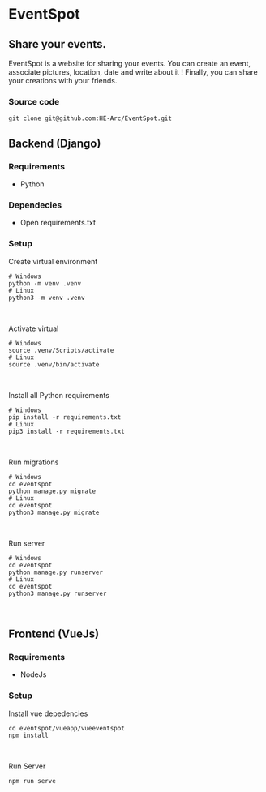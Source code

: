 # EventSpot

## Share your events.
EventSpot is a website for sharing your events. You can create an event, associate pictures, location, date and write about it ! Finally, you can share your creations with your friends.

### Source code
```
git clone git@github.com:HE-Arc/EventSpot.git
```

## Backend (Django)
### Requirements
- Python

### Dependecies
- Open requirements.txt

### Setup

Create virtual environment
```
# Windows
python -m venv .venv
# Linux
python3 -m venv .venv
```
<br>

Activate virtual
```
# Windows
source .venv/Scripts/activate
# Linux
source .venv/bin/activate
```
<br>

Install all Python requirements
```
# Windows
pip install -r requirements.txt
# Linux
pip3 install -r requirements.txt
```
<br>

Run migrations
```
# Windows
cd eventspot
python manage.py migrate
# Linux
cd eventspot
python3 manage.py migrate
```
<br>

Run server
```
# Windows
cd eventspot
python manage.py runserver
# Linux
cd eventspot
python3 manage.py runserver
```
<br>

## Frontend (VueJs)
### Requirements
- NodeJs
### Setup

Install vue depedencies
```
cd eventspot/vueapp/vueeventspot
npm install
```
<br>

Run Server
```
npm run serve
```
<br>
